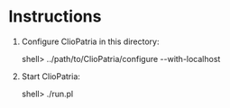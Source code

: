 # Instructions

1. Configure ClioPatria in this directory:

	shell> ../path/to/ClioPatria/configure --with-localhost

2. Start ClioPatria:

	shell> ./run.pl	




